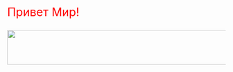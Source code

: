 <!DOCTYPE HTML>
<html>
<head>
<title>Мой сайт </title>
<meta http-equiv="content-type" content="text/html; charset=windows-1251">
<link href="name.css" rel="stylesheet" type="text/css">
<script type="text/javascript" src="function.js"> </script>
<style type="text/css">
p {font-size: 20pt; color: red;}
</style>
</head>
<body>
<p>Привет Мир!</p>
<img src="banner.jpg" width="700" height="80">
</body>
</html>
